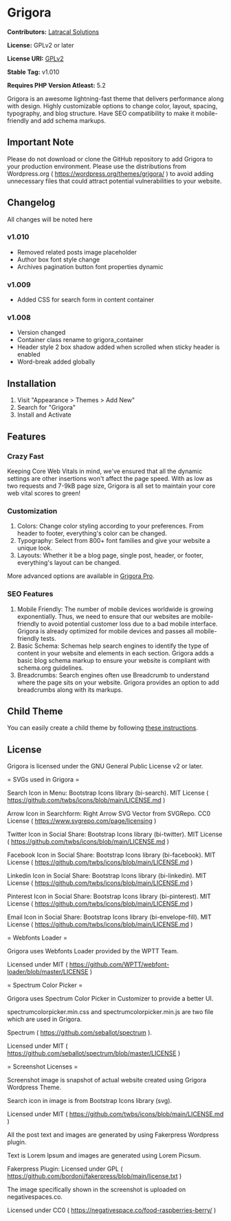 # Grigora

**Contributors:** [Latracal Solutions](https://latracal.com/)

**License:** GPLv2 or later

**License URI:** [GPLv2](https://www.gnu.org/licenses/gpl-2.0.html)

**Stable Tag:** v1.010

**Requires PHP Version Atleast:** 5.2

Grigora is an awesome lightning-fast theme that delivers performance along with design. Highly customizable options to change color, layout, spacing, typography, and blog structure. Have SEO compatibility to make it mobile-friendly and add schema markups.

## Important Note

Please do not download or clone the GitHub repository to add Grigora to your production environment. Please use the distributions from Wordpress.org ( https://wordpress.org/themes/grigora/ ) to avoid adding unnecessary files that could attract potential vulnerabilities to your website.

## Changelog

All changes will be noted here

### v1.010

-   Removed related posts image placeholder
-   Author box font style change
-   Archives pagination button font properties dynamic

### v1.009

-   Added CSS for search form in content container

### v1.008

-   Version changed
-   Container class rename to grigora_container
-   Header style 2 box shadow added when scrolled when sticky header is enabled
-   Word-break added globally

## Installation

1. Visit "Appearance > Themes > Add New"
2. Search for "Grigora"
3. Install and Activate

## Features

### Crazy Fast

Keeping Core Web Vitals in mind, we've ensured that all the dynamic settings are other insertions won't affect the page speed. With as low as two requests and 7-9kB page size, Grigora is all set to maintain your core web vital scores to green!

### Customization

1. Colors: Change color styling according to your preferences. From header to footer, everything's color can be changed.
2. Typography: Select from 800+ font families and give your website a unique look.
3. Layouts: Whether it be a blog page, single post, header, or footer, everything's layout can be changed.

More advanced options are available in [Grigora Pro](https://wpgrigora.com/pro/).

### SEO Features

1. Mobile Friendly: The number of mobile devices worldwide is growing exponentially. Thus, we need to ensure that our websites are mobile-friendly to avoid potential customer loss due to a bad mobile interface. Grigora is already optimized for mobile devices and passes all mobile-friendly tests.
2. Basic Schema: Schemas help search engines to identify the type of content in your website and elements in each section. Grigora adds a basic blog schema markup to ensure your website is compliant with schema.org guidelines.
3. Breadcrumbs: Search engines often use Breadcrumb to understand where the page sits on your website. Grigora provides an option to add breadcrumbs along with its markups.

## Child Theme

You can easily create a child theme by following [these instructions](https://wpgrigora.com/docs/create-child-theme-grigora/).

## License

Grigora is licensed under the GNU General Public License v2 or later.

= SVGs used in Grigora =

Search Icon in Menu: Bootstrap Icons library (bi-search). MIT License ( https://github.com/twbs/icons/blob/main/LICENSE.md )

Arrow Icon in Searchform: Right Arrow SVG Vector from SVGRepo. CC0 License ( https://www.svgrepo.com/page/licensing )

Twitter Icon in Social Share: Bootstrap Icons library (bi-twitter). MIT License ( https://github.com/twbs/icons/blob/main/LICENSE.md )

Facebook Icon in Social Share: Bootstrap Icons library (bi-facebook). MIT License ( https://github.com/twbs/icons/blob/main/LICENSE.md )

Linkedin Icon in Social Share: Bootstrap Icons library (bi-linkedin). MIT License ( https://github.com/twbs/icons/blob/main/LICENSE.md )

Pinterest Icon in Social Share: Bootstrap Icons library (bi-pinterest). MIT License ( https://github.com/twbs/icons/blob/main/LICENSE.md )

Email Icon in Social Share: Bootstrap Icons library (bi-envelope-fill). MIT License ( https://github.com/twbs/icons/blob/main/LICENSE.md )

= Webfonts Loader =

Grigora uses Webfonts Loader provided by the WPTT Team.

Licensed under MIT ( https://github.com/WPTT/webfont-loader/blob/master/LICENSE )

= Spectrum Color Picker =

Grigora uses Spectrum Color Picker in Customizer to provide a better UI.

spectrumcolorpicker.min.css and spectrumcolorpicker.min.js are two file which are used in Grigora.

Spectrum ( https://github.com/seballot/spectrum ).

Licensed under MIT ( https://github.com/seballot/spectrum/blob/master/LICENSE )

= Screenshot Licenses =

Screenshot image is snapshot of actual website created using Grigora Wordpress Theme.

Search icon in image is from Bootstrap Icons library (svg).

Licensed under MIT ( https://github.com/twbs/icons/blob/main/LICENSE.md )

All the post text and images are generated by using Fakerpress Wordpress plugin.

Text is Lorem Ipsum and images are generated using Lorem Picsum.

Fakerpress Plugin: Licensed under GPL ( https://github.com/bordoni/fakerpress/blob/main/license.txt )

The image specifically shown in the screenshot is uploaded on negativespaces.co.

Licensed under CC0 ( https://negativespace.co/food-raspberries-berry/ )
